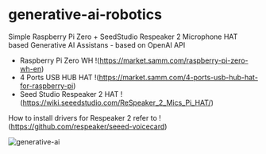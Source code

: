 # generative-ai-robotics

Simple Raspberry Pi Zero + SeedStudio Respeaker 2 Microphone HAT based Generative AI Assistans - based on OpenAI API

- Raspberry Pi Zero WH !(https://market.samm.com/raspberry-pi-zero-wh-en)
- 4 Ports USB HUB HAT !(https://market.samm.com/4-ports-usb-hub-hat-for-raspberry-pi)
- Seed Studio Respeaker 2 HAT !(https://wiki.seeedstudio.com/ReSpeaker_2_Mics_Pi_HAT/)

How to install drivers for Respeaker 2 refer to  !(https://github.com/respeaker/seeed-voicecard)

![generative-ai](https://github.com/user-attachments/assets/bce10209-4754-4668-bb41-ebaf99064614)
